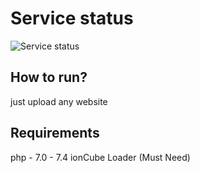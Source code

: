 # Service status

![Service status]([[http://url/to/img.png](https://github.com/ismailh/Server-Info-php/blob/main/snap.png)](https://github.com/ismailh/Server-Info-php/blob/main/snap.png))

## How to run?
just upload any website 

## Requirements
php - 7.0 - 7.4
ionCube Loader (Must Need)
